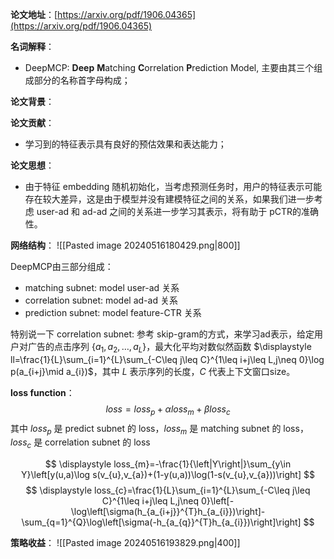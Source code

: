 
**论文地址**：[https://arxiv.org/pdf/1906.04365](https://arxiv.org/pdf/1906.04365)

**名词解释**：
- DeepMCP: **Deep** **M**atching **C**orrelation **P**rediction Model, 主要由其三个组成部分的名称首字母构成；

**论文背景**：

**论文贡献**：
- 学习到的特征表示具有良好的预估效果和表达能力；

**论文思想**：
- 由于特征 embedding 随机初始化，当考虑预测任务时，用户的特征表示可能存在较大差异，这是由于模型并没有建模特征之间的关系，如果我们进一步考虑 user-ad 和 ad-ad 之间的关系进一步学习其表示，将有助于 pCTR的准确性。

**网络结构**：
![[Pasted image 20240516180429.png|800]]

DeepMCP由三部分组成：
- matching subnet: model user-ad 关系
- correlation subnet: model ad-ad 关系
- prediction subnet: model feature-CTR 关系

特别说一下 correlation subnet:
参考 skip-gram的方式，来学习ad表示，给定用户对广告的点击序列 $\{a_{1},a_{2},\dots,a_{L}\}$，最大化平均对数似然函数 $\displaystyle ll=\frac{1}{L}\sum_{i=1}^{L}\sum_{-C\leq j\leq C}^{1\leq i+j\leq L,j\neq 0}\log p(a_{i+j}\mid a_{i})$，其中 $L$ 表示序列的长度，$C$ 代表上下文窗口size。

**loss function**：
$$
loss=loss_{p}+\alpha loss_{m}+\beta loss_{c}
$$
其中 $loss_{p}$ 是 predict subnet 的 loss，$loss_{m}$ 是 matching subnet 的 loss，$loss_c$ 是 correlation subnet 的 loss

$$
\displaystyle
loss_{m}=-\frac{1}{\left|Y\right|}\sum_{y\in Y}\left[y(u,a)\log s(v_{u},v_{a})+(1-y(u,a))\log(1-s(v_{u},v_{a}))\right]
$$
$$
\displaystyle
loss_{c}=\frac{1}{L}\sum_{i=1}^{L}\sum_{-C\leq j\leq C}^{1\leq i+j\leq L,j\neq 0}\left[-\log\left[\sigma(h_{a_{i+j}}^{T}h_{a_{i}})\right]-\sum_{q=1}^{Q}\log\left[\sigma(-h_{a_{q}}^{T}h_{a_{i}})\right]\right]
$$


**策略收益**：
![[Pasted image 20240516193829.png|400]]